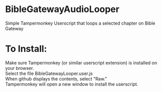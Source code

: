 # BibleGatewayAudioLooper
Simple Tampermonkey Userscript that loops a selected chapter on Bible Gateway

# To Install:
Make sure Tampermonkey (or similar userscript extension) is installed on your browser.  
Select the file BibleGatewayLooper.user.js  
When github displays the contents, select "Raw."  
Tampermonkey will open a new window to install the userscript.  
